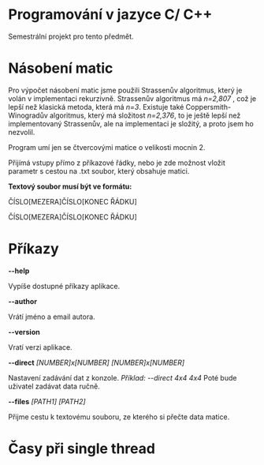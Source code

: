 # Programování v jazyce C/ C++
Semestrální projekt pro tento předmět.
# Násobení matic
Pro výpočet násobení matic jsme použili Strassenův algoritmus, který je volán v implementaci rekurzivně. Strassenův algoritmus má _n=2,807_ , což je lepší než klasická metoda, která má _n=3_. Existuje také Coppersmith-Winogradův algoritmus, který má složitost _n=2,376_, to je ještě lepší než implementovaný Strassenův, ale na implementaci je složitý, a proto jsem ho nezvolil.

Program umí jen se čtvercovými matice o velikosti mocnin 2.

Přijímá vstupy přímo z příkazové řádky, nebo je zde možnost vložit parametr s cestou na .txt soubor, který obsahuje matici.

**Textový soubor musí být ve formátu:**

ČÍSLO[MEZERA]ČÍSLO[KONEC ŘÁDKU]

ČÍSLO[MEZERA]ČÍSLO[KONEC ŘÁDKU]

# Příkazy

**--help** 

Vypíše dostupné příkazy aplikace.

**--author**

Vrátí jméno a email autora.

**--version**

Vratí verzi aplikace.

**--direct** _[NUMBER]x[NUMBER] [NUMBER]x[NUMBER]_

Nastavení zadávání dat z konzole.
_Příklad: --direct 4x4 4x4_
Poté bude uživatel zadávat data ručně.

**--files** _[PATH1] [PATH2]_

Přijme cestu k textovému souboru, ze kterého si přečte data matice.

# Časy při single thread